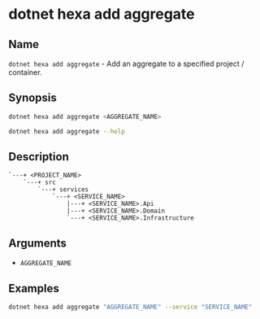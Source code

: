# dotnet hexa add aggregate

## Name

`dotnet hexa add aggregate` - Add an aggregate to a specified project / container.

## Synopsis

```bash
dotnet hexa add aggregate <AGGREGATE_NAME>

dotnet hexa add aggregate --help
```

## Description

```
`---+ <PROJECT_NAME>
    `---+ src
        `---+ services
            `---+ <SERVICE_NAME>
                |---+ <SERVICE_NAME>.Api
                |---+ <SERVICE_NAME>.Domain
                `---+ <SERVICE_NAME>.Infrastructure
```

## Arguments

- `AGGREGATE_NAME`

## Examples

```bash
dotnet hexa add aggregate "AGGREGATE_NAME" --service "SERVICE_NAME"
```
